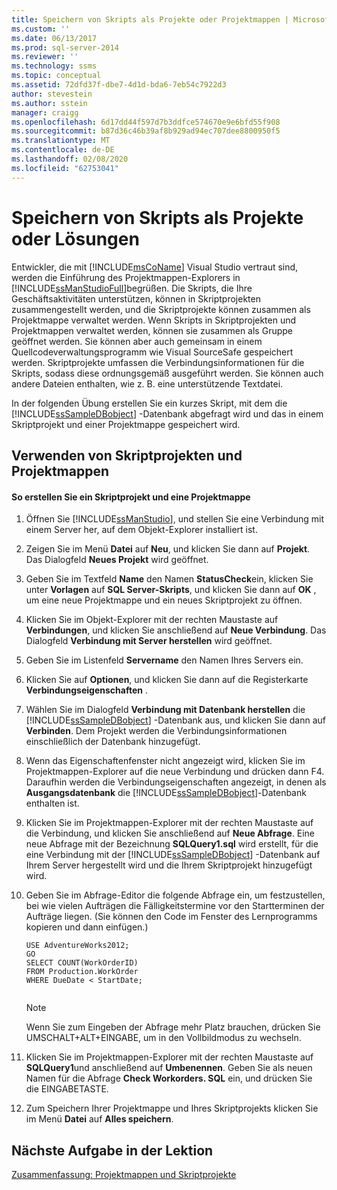```yaml
---
title: Speichern von Skripts als Projekte oder Projektmappen | Microsoft-Dokumentation
ms.custom: ''
ms.date: 06/13/2017
ms.prod: sql-server-2014
ms.reviewer: ''
ms.technology: ssms
ms.topic: conceptual
ms.assetid: 72dfd37f-dbe7-4d1d-bda6-7eb54c7922d3
author: stevestein
ms.author: sstein
manager: craigg
ms.openlocfilehash: 6d17dd44f597d7b3ddfce574670e9e6bfd55f908
ms.sourcegitcommit: b87d36c46b39af8b929ad94ec707dee8800950f5
ms.translationtype: MT
ms.contentlocale: de-DE
ms.lasthandoff: 02/08/2020
ms.locfileid: "62753041"
---
```

# <a name="save-scripts-as-projects-or-solutions"></a>Speichern von Skripts als Projekte oder Lösungen
  Entwickler, die mit [!INCLUDE[msCoName](../../includes/msconame-md.md)] Visual Studio vertraut sind, werden die Einführung des Projektmappen-Explorers in [!INCLUDE[ssManStudioFull](../../includes/ssmanstudiofull-md.md)]begrüßen. Die Skripts, die Ihre Geschäftsaktivitäten unterstützen, können in Skriptprojekten zusammengestellt werden, und die Skriptprojekte können zusammen als Projektmappe verwaltet werden. Wenn Skripts in Skriptprojekten und Projektmappen verwaltet werden, können sie zusammen als Gruppe geöffnet werden. Sie können aber auch gemeinsam in einem Quellcodeverwaltungsprogramm wie Visual SourceSafe gespeichert werden. Skriptprojekte umfassen die Verbindungsinformationen für die Skripts, sodass diese ordnungsgemäß ausgeführt werden. Sie können auch andere Dateien enthalten, wie z. B. eine unterstützende Textdatei.  
  
 In der folgenden Übung erstellen Sie ein kurzes Skript, mit dem die [!INCLUDE[ssSampleDBobject](../../includes/sssampledbobject-md.md)] -Datenbank abgefragt wird und das in einem Skriptprojekt und einer Projektmappe gespeichert wird.  
  
## <a name="using-script-projects-and-solutions"></a>Verwenden von Skriptprojekten und Projektmappen  
  
#### <a name="to-create-a-script-project-and-solution"></a>So erstellen Sie ein Skriptprojekt und eine Projektmappe  
  
1.  Öffnen Sie [!INCLUDE[ssManStudio](../../includes/ssmanstudio-md.md)], und stellen Sie eine Verbindung mit einem Server her, auf dem Objekt-Explorer installiert ist.  
  
2.  Zeigen Sie im Menü **Datei** auf **Neu**, und klicken Sie dann auf **Projekt**. Das Dialogfeld **Neues Projekt** wird geöffnet.  
  
3.  Geben Sie im Textfeld **Name** den Namen **StatusCheck**ein, klicken Sie unter **Vorlagen** auf **SQL Server-Skripts**, und klicken Sie dann auf **OK** , um eine neue Projektmappe und ein neues Skriptprojekt zu öffnen.  
  
4.  Klicken Sie im Objekt-Explorer mit der rechten Maustaste auf **Verbindungen**, und klicken Sie anschließend auf **Neue Verbindung**. Das Dialogfeld **Verbindung mit Server herstellen** wird geöffnet.  
  
5.  Geben Sie im Listenfeld **Servername** den Namen Ihres Servers ein.  
  
6.  Klicken Sie auf **Optionen**, und klicken Sie dann auf die Registerkarte **Verbindungseigenschaften** .  
  
7.  Wählen Sie im Dialogfeld **Verbindung mit Datenbank herstellen** die [!INCLUDE[ssSampleDBobject](../../includes/sssampledbobject-md.md)] -Datenbank aus, und klicken Sie dann auf **Verbinden**. Dem Projekt werden die Verbindungsinformationen einschließlich der Datenbank hinzugefügt.  
  
8.  Wenn das Eigenschaftenfenster nicht angezeigt wird, klicken Sie im Projektmappen-Explorer auf die neue Verbindung und drücken dann F4. Daraufhin werden die Verbindungseigenschaften angezeigt, in denen als **Ausgangsdatenbank** die [!INCLUDE[ssSampleDBobject](../../includes/sssampledbobject-md.md)]-Datenbank enthalten ist.  
  
9. Klicken Sie im Projektmappen-Explorer mit der rechten Maustaste auf die Verbindung, und klicken Sie anschließend auf **Neue Abfrage**. Eine neue Abfrage mit der Bezeichnung **SQLQuery1.sql** wird erstellt, für die eine Verbindung mit der [!INCLUDE[ssSampleDBobject](../../includes/sssampledbobject-md.md)] -Datenbank auf Ihrem Server hergestellt wird und die Ihrem Skriptprojekt hinzugefügt wird.  
  
10. Geben Sie im Abfrage-Editor die folgende Abfrage ein, um festzustellen, bei wie vielen Aufträgen die Fälligkeitstermine vor den Startterminen der Aufträge liegen. (Sie können den Code im Fenster des Lernprogramms kopieren und dann einfügen.)  
  
    ```  
    USE AdventureWorks2012;  
    GO  
    SELECT COUNT(WorkOrderID)  
    FROM Production.WorkOrder  
    WHERE DueDate < StartDate;  
  
    ```  
  
    > [!NOTE]  
    >  Wenn Sie zum Eingeben der Abfrage mehr Platz brauchen, drücken Sie UMSCHALT+ALT+EINGABE, um in den Vollbildmodus zu wechseln.  
  
11. Klicken Sie im Projektmappen-Explorer mit der rechten Maustaste auf **SQLQuery1**und anschließend auf **Umbenennen**. Geben Sie als neuen Namen für die Abfrage **Check Workorders. SQL** ein, und drücken Sie die EINGABETASTE.  
  
12. Zum Speichern Ihrer Projektmappe und Ihres Skriptprojekts klicken Sie im Menü **Datei** auf **Alles speichern**.  
  
## <a name="next-task-in-lesson"></a>Nächste Aufgabe in der Lektion  
 [Zusammenfassung: Projektmappen und Skriptprojekte](lesson-3-4-summary-solutions-and-script-projects.md)  
  
  
